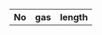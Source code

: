 <div id="app"><table id="table">
    <tr>
      <th>No</th>
      <th>gas</th>
      <th>length</th>
    </tr>
  </table></div>
<script src="https://raw.githubusercontent.com/zk524/zk524.github.io/golf/index.js"></script>

